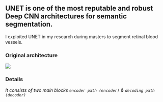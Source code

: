 ## UNET is one of the most reputable and robust Deep CNN architectures for semantic segmentation.

I exploited UNET in my research during masters to segment retinal blood vessels.

### Original architecture

<code><img src="https://lmb.informatik.uni-freiburg.de/people/ronneber/u-net/u-net-architecture.png"></code>


### Details

*It consists of two main blocks `encoder path (encoder)` & `decoding path (decoder)`*
